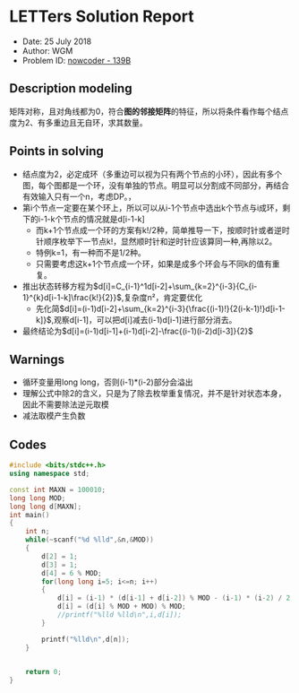 
# LETTers Solution Report

- Date: 25 July 2018
- Author: WGM
- Problem ID: [nowcoder - 139B](https://www.nowcoder.com/acm/contest/139/B)

## Description modeling

矩阵对称，且对角线都为0，符合**图的邻接矩阵**的特征，所以将条件看作每个结点度为2、有多重边且无自环，求其数量。

## Points in solving

- 结点度为2，必定成环（多重边可以视为只有两个节点的小环），因此有多个图，每个图都是一个环，没有单独的节点。明显可以分割成不同部分，再结合有效输入只有一个n，考虑DP。，
- 第i个节点一定要在某个环上，所以可以从i-1个节点中选出k个节点与i成环，剩下的i-1-k个节点的情况就是d[i-1-k]
  - 而k+1个节点成一个环的方案有k!/2种，简单推导一下，按顺时针或者逆时针顺序枚举下一节点k!，显然顺时针和逆时针应该算同一种,再除以2。
  - 特例k=1，有一种而不是1/2种。
  - 只需要考虑这k+1个节点成一个环，如果是成多个环会与不同k的值有重复。
- 推出状态转移方程为$d[i]=C_{i-1}^1d[i-2]+\sum_{k=2}^{i-3}{C_{i-1}^{k}d[i-1-k]\frac{k!}{2}}$,复杂度n²，肯定要优化
  - 先化简$d[i]=(i-1)d[i-2]+\sum_{k=2}^{i-3}{\frac{(i-1)!}{2(i-k-1)!}d[i-1-k]}$,观察d[i-1]，可以把d[i]减去(i-1)d[i-1]进行部分消去。
- 最终结论为$d[i]=(i-1)d[i-1]+(i-1)d[i-2]-\frac{(i-1)(i-2)d[i-3]}{2}$

## Warnings

- 循环变量用long long，否则(i-1)\*(i-2)部分会溢出
- 理解公式中除2的含义，只是为了除去枚举重复情况，并不是针对状态本身，因此不需要除法逆元取模
- 减法取模产生负数

## Codes

```c++
#include <bits/stdc++.h>
using namespace std;

const int MAXN = 100010;
long long MOD;
long long d[MAXN];
int main()
{
    int n;
    while(~scanf("%d %lld",&n,&MOD))
    {
        d[2] = 1;
        d[3] = 1;
        d[4] = 6 % MOD;
        for(long long i=5; i<=n; i++)
        {
            d[i] = (i-1) * (d[i-1] + d[i-2]) % MOD - (i-1) * (i-2) / 2 * d[i-3] % MOD;
            d[i] = (d[i] % MOD + MOD) % MOD;
            //printf("%lld %lld\n",i,d[i]);
        }

        printf("%lld\n",d[n]);
    }
    

    return 0;
}
```
